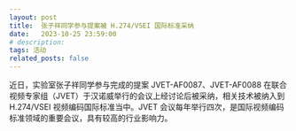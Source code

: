 ```yaml
---
layout: post
title:  张子祥同学参与提案被 H.274/VSEI 国际标准采纳
date:   2023-10-25 23:59:00
# description:
tags: 活动
related_posts: false
---
```


近日，实验室张子祥同学参与完成的提案 JVET-AF0087、JVET-AF0088 在联合视频专家组（JVET）于汉诺威举行的会议上经讨论后被采纳，相关技术被纳入到 H.274/VSEI 视频编码国际标准当中。JVET 会议每年举行四次，是国际视频编码标准领域的重要会议，具有较高的行业影响力。
